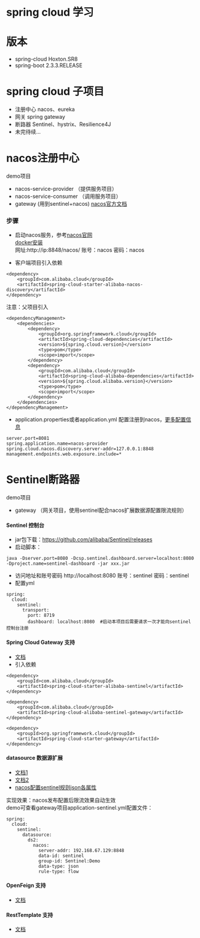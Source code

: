 # spring cloud 学习
# 版本
- spring-cloud Hoxton.SR8
- spring-boot 2.3.3.RELEASE


# spring cloud 子项目
- 注册中心 nacos、eureka
- 网关 spring gateway
- 断路器 Sentinel、hystrix、Resilience4J
- 未完待续...

# nacos注册中心
demo项目
- nacos-service-provider  （提供服务项目）
- nacos-service-consumer  （调用服务项目）
- gateway (用到sentinel+nacos)
[nacos官方文档](https://github.com/alibaba/spring-cloud-alibaba/blob/master/spring-cloud-alibaba-docs/src/main/asciidoc-zh/nacos-discovery.adoc)

### 步骤
- 启动nacos服务，参考[nacos官网](https://nacos.io/zh-cn/docs/quick-start.html)  
[docker安装](https://nacos.io/zh-cn/docs/quick-start-docker.html)  
网址:http://ip:8848/nacos/  账号：nacos 密码：nacos

- 客户端项目引入依赖
```
<dependency>
    <groupId>com.alibaba.cloud</groupId>
    <artifactId>spring-cloud-starter-alibaba-nacos-discovery</artifactId>
</dependency>
```
注意：父项目引入
```
<dependencyManagement>
    <dependencies>
        <dependency>
            <groupId>org.springframework.cloud</groupId>
            <artifactId>spring-cloud-dependencies</artifactId>
            <version>${spring.cloud.version}</version>
            <type>pom</type>
            <scope>import</scope>
        </dependency>
        <dependency>
            <groupId>com.alibaba.cloud</groupId>
            <artifactId>spring-cloud-alibaba-dependencies</artifactId>
            <version>${spring.cloud.alibaba.version}</version>
            <type>pom</type>
            <scope>import</scope>
        </dependency>
    </dependencies>
</dependencyManagement>
```
- application.properties或者application.yml 配置注册到nacos，[更多配置信息](https://github.com/alibaba/spring-cloud-alibaba/blob/master/spring-cloud-alibaba-docs/src/main/asciidoc-zh/nacos-discovery.adoc#%E5%85%B3%E4%BA%8E-nacos-discovery-starter-%E6%9B%B4%E5%A4%9A%E7%9A%84%E9%85%8D%E7%BD%AE%E9%A1%B9%E4%BF%A1%E6%81%AF)
```
server.port=8081
spring.application.name=nacos-provider
spring.cloud.nacos.discovery.server-addr=127.0.0.1:8848
management.endpoints.web.exposure.include=*
```

# Sentinel断路器
demo项目
- gateway  （网关项目，使用sentinel配合nacos扩展数据源配置限流规则）
#### Sentinel 控制台
- jar包下载：https://github.com/alibaba/Sentinel/releases
- 启动脚本：
```
java -Dserver.port=8080 -Dcsp.sentinel.dashboard.server=localhost:8080 -Dproject.name=sentinel-dashboard -jar xxx.jar 
```
- 访问地址和账号密码 http://localhost:8080 账号：sentinel 密码：sentinel
- 配置yml
```
spring:
  cloud:
    sentinel: 
      transport:
        port: 8719
        dashboard: localhost:8080  #启动本项目后需要请求一次才能向sentinel控制台注册
```
#### Spring Cloud Gateway 支持
- [文档](https://github.com/alibaba/spring-cloud-alibaba/blob/master/spring-cloud-alibaba-docs/src/main/asciidoc-zh/sentinel.adoc#spring-cloud-gateway-%E6%94%AF%E6%8C%81)
- 引入依赖
```
<dependency>
    <groupId>com.alibaba.cloud</groupId>
    <artifactId>spring-cloud-starter-alibaba-sentinel</artifactId>
</dependency>

<dependency>
    <groupId>com.alibaba.cloud</groupId>
    <artifactId>spring-cloud-alibaba-sentinel-gateway</artifactId>
</dependency>

<dependency>
    <groupId>org.springframework.cloud</groupId>
    <artifactId>spring-cloud-starter-gateway</artifactId>
</dependency>
```

#### datasource 数据源扩展
- [文档1](https://github.com/alibaba/spring-cloud-alibaba/blob/master/spring-cloud-alibaba-docs/src/main/asciidoc-zh/sentinel.adoc#%E5%8A%A8%E6%80%81%E6%95%B0%E6%8D%AE%E6%BA%90%E6%94%AF%E6%8C%81)
- [文档2](https://github.com/alibaba/Sentinel/wiki/%E5%8A%A8%E6%80%81%E8%A7%84%E5%88%99%E6%89%A9%E5%B1%95#datasource-%E6%89%A9%E5%B1%95)
- [nacos配置sentinel规则json各属性](https://github.com/alibaba/Sentinel/wiki/%E5%A6%82%E4%BD%95%E4%BD%BF%E7%94%A8#%E8%A7%84%E5%88%99%E7%9A%84%E7%A7%8D%E7%B1%BB)

实现效果：nacos发布配置后限流效果自动生效  
demo可查看gateway项目application-sentinel.yml配置文件：
```
spring:
  cloud:
    sentinel: 
      datasource: 
        ds2:
          nacos: 
            server-addr: 192.168.67.129:8848
            data-id: sentinel
            group-id: Sentinel:Demo
            data-type: json
            rule-type: flow
```
#### OpenFeign 支持
- [文档](https://github.com/alibaba/spring-cloud-alibaba/blob/master/spring-cloud-alibaba-docs/src/main/asciidoc-zh/sentinel.adoc#openfeign-%E6%94%AF%E6%8C%81)

#### RestTemplate 支持 
- [文档](https://github.com/alibaba/spring-cloud-alibaba/blob/master/spring-cloud-alibaba-docs/src/main/asciidoc-zh/sentinel.adoc#resttemplate-%E6%94%AF%E6%8C%81)